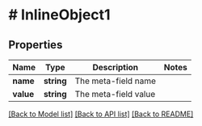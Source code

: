 # # InlineObject1

## Properties

Name | Type | Description | Notes
------------ | ------------- | ------------- | -------------
**name** | **string** | The meta-field name |
**value** | **string** | The meta-field value |

[[Back to Model list]](../../README.md#models) [[Back to API list]](../../README.md#endpoints) [[Back to README]](../../README.md)
